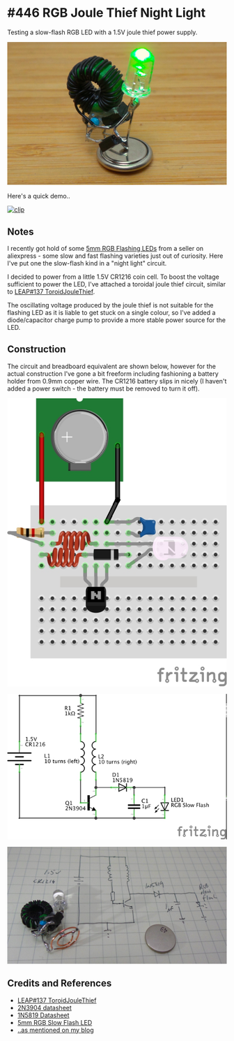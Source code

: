 # #446 RGB Joule Thief Night Light

Testing a slow-flash RGB LED with a 1.5V joule thief power supply.

![Build](./assets/RgbNightLight_build.jpg?raw=true)

Here's a quick demo..

[![clip](https://img.youtube.com/vi/T3jprnHPbQM/0.jpg)](https://www.youtube.com/watch?v=T3jprnHPbQM)

## Notes

I recently got hold of some
[5mm RGB Flashing LEDs](https://www.aliexpress.com/item/100pcs-lot-F5-5mm-Fast-Slow-RGB-Flash-Red-Green-Blue-Rainbow-Multi-Color-Light-Emitting/32894320025.html)
from a seller on aliexpress - some slow and fast flashing varieties just out of curiosity.
Here I've put one the slow-flash kind in a "night light" circuit.

I decided to power from a little 1.5V CR1216 coin cell.
To boost the voltage sufficient to power the LED, I've attached a toroidal joule thief circuit, similar to
[LEAP#137 ToroidJouleThief](../).

The oscillating voltage produced by the joule thief is not suitable for the flashing LED as it is liable to get stuck on a single colour,
so I've added a diode/capacitor charge pump to provide a more stable power source for the LED.

## Construction

The circuit and breadboard equivalent are shown below, however for the actual construction I've gone a bit freeform including fashioning a battery holder from 0.9mm copper wire. The CR1216 battery slips in nicely (I haven't added a power switch - the battery must be removed to turn it off).

![Breadboard](./assets/RgbNightLight_bb.jpg?raw=true)

![Schematic](./assets/RgbNightLight_schematic.jpg?raw=true)

![RgbNightLight_layout](./assets/RgbNightLight_layout.jpg?raw=true)

## Credits and References

* [LEAP#137 ToroidJouleThief](../)
* [2N3904 datasheet](https://www.futurlec.com/Transistors/2N3904.shtml)
* [1N5819 Datasheet](https://www.futurlec.com/Diodes/1N5819.shtml)
* [5mm RGB Slow Flash LED](https://www.aliexpress.com/item/100pcs-lot-F5-5mm-Fast-Slow-RGB-Flash-Red-Green-Blue-Rainbow-Multi-Color-Light-Emitting/32894320025.html)
* [..as mentioned on my blog](https://blog.tardate.com/2019/01/leap446-rgb-joule-thief-night-light.html)
